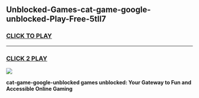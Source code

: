 
## Unblocked-Games-cat-game-google-unblocked-Play-Free-5tll7
<h3>
<a href="https://premium76.site?title=cat-game-google-unblocked&ref=17A">CLICK TO PLAY</a></h3>
<hr>

<h3>
<a href="https://premium76.site?title=cat-game-google-unblocked&ref=17A">CLICK 2 PLAY</a>
  
</h3>

<a href="https://premium76.site?title=cat-game-google-unblocked&ref=17A"><img src="https://clearcache.store/games.png"></a>


**cat-game-google-unblocked games unblocked: Your Gateway to Fun and Accessible Online Gaming**
